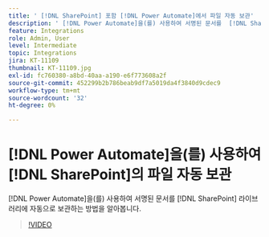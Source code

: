 ```yaml
---
title: ' [!DNL SharePoint] 포함 [!DNL Power Automate]에서 파일 자동 보관'
description: ' [!DNL Power Automate]을(를) 사용하여 서명된 문서를  [!DNL SharePoint] 라이브러리에 자동으로 보관하는 방법을 알아보십시오.'
feature: Integrations
role: Admin, User
level: Intermediate
topic: Integrations
jira: KT-11109
thumbnail: KT-11109.jpg
exl-id: fc760380-a8bd-40aa-a190-e6f773608a2f
source-git-commit: 452299b2b786beab9df7a5019da4f3840d9cdec9
workflow-type: tm+mt
source-wordcount: '32'
ht-degree: 0%

---
```


# [!DNL Power Automate]을(를) 사용하여 [!DNL SharePoint]의 파일 자동 보관

[!DNL Power Automate]을(를) 사용하여 서명된 문서를 [!DNL SharePoint] 라이브러리에 자동으로 보관하는 방법을 알아봅니다.

>[!VIDEO](https://video.tv.adobe.com/v/3412801?quality=12&learn=on&hidetitle=true&captions=kor)
